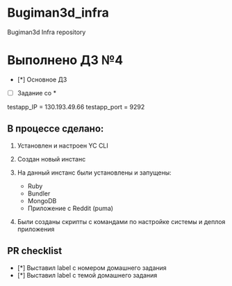 # Bugiman3d_infra
Bugiman3d Infra repository

# Выполнено ДЗ №4
 - [*] Основное ДЗ
 - [ ] Задание со *

testapp_IP = 130.193.49.66
testapp_port = 9292

## В процессе сделано:
1. Установлен и настроен YC CLI
2. Создан новый инстанс
3. На данный инстанс были установлены и запущены:
    - Ruby
    - Bundler
    - MongoDB
    - Приложение с Reddit (puma)

4. Были созданы скрипты с командами по настройке системы и деплоя приложения


## PR checklist
 - [*] Выставил label с номером домашнего задания
 - [*] Выставил label с темой домашнего задания

